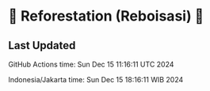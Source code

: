 
# 🌳 Reforestation (Reboisasi) 🌲

## Last Updated

GitHub Actions time: Sun Dec 15 11:16:11 UTC 2024

Indonesia/Jakarta time: Sun Dec 15 18:16:11 WIB 2024
